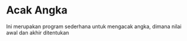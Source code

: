 # Acak Angka

Ini merupakan program sederhana untuk mengacak angka, dimana nilai awal dan akhir ditentukan